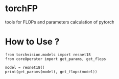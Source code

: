 # torchFP
tools for FLOPs and parameters calculation of pytorch 

# How to Use ?
```
from torchvision.models import resnet18
from coreOperator import get_params, get_flops

model = resnet18()
print(get_params(model), get_flops(model))
```
